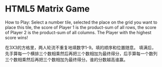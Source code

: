 # HTML5 Matrix Game

How to Play: Select a number tile, selected the place on the grid you want to place this tile, the score of Player 1 is the product-sum of all rows, the score of Player 2 is the product-sum of all columns. The Player with the highest score wins!

在3X3的方格里，两人轮流不重复地填数字1-9。填的顺序和位置随意。
填满后，先手算每一个横排三个数相乘然后再把三个数相加为最终得分，后手算每一个数列三个数相乘然后再把三个数相加为最终得分。谁的分数越高谁赢。
